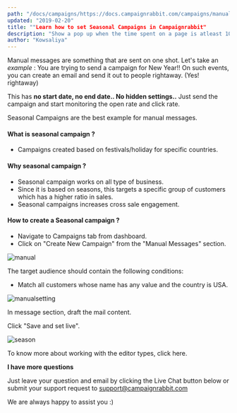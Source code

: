 ```yaml
---
path: "/docs/campaigns/https://docs.campaignrabbit.com/campaigns/manual-campaigns/how-to-set-a-manual-campaign"
updated: "2019-02-20"
title: ""Learn how to set Seasonal Campaigns in Campaignrabbit"
description: "Show a pop up when the time spent on a page is atleast 10 secs"
author: "Kowsaliya"
---
```

Manual messages are something that are sent on one shot.
Let's take an *example* :
You are trying to send a campaign for New Year!! On such events,  you can create an email and send it out to people rightaway. (Yes! rightaway)

This has **no start date, no end date.. No hidden settings..**
Just send the campaign and start monitoring the open rate and click rate.

Seasonal Campaigns are the best example for manual messages.

#### What is seasonal campaign ?
* Campaigns created based on festivals/holiday for specific countries.

#### Why seasonal campaign ?
* Seasonal campaign works on all type of business.
* Since it is based on seasons, this targets a specific group of customers which has a higher ratio in sales.
* Seasonal campaigns increases cross sale engagement.

#### How to create a Seasonal campaign ?
* Navigate to Campaigns tab from dashboard.
* Click on "Create New Campaign" from the "Manual Messages" section. 

![manual](https://raw.githubusercontent.com/shreegowtham27/site-1/dev_v2/src/images/docs/campaigns/manualCampaigns/manual.png)

The target audience should contain the following conditions:

* Match all customers whose name has any value and the country is USA.

![manualsetting](https://raw.githubusercontent.com/shreegowtham27/site-1/dev_v2/src/images/docs/campaigns/manualCampaigns/manualsetting.png)

In message section, draft the mail content.

Click "Save and set live".

![season](https://raw.githubusercontent.com/shreegowtham27/site-1/dev_v2/src/images/docs/campaigns/manualCampaigns/season.png)

To know more about working with the editor types, click <link-text url="https://docs.campaignrabbit.com/campaigns/working-with-editor" rel="noopener" target="_blank">here.</link-text>

**I have more questions**

Just leave your question and email by clicking the Live Chat button below or submit your support request to <support@campaignrabbit.com>

We are always happy to assist you :)
